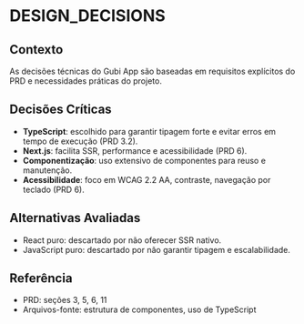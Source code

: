 # DESIGN_DECISIONS

## Contexto

As decisões técnicas do Gubi App são baseadas em requisitos explícitos do PRD e necessidades práticas do projeto.

## Decisões Críticas
- **TypeScript**: escolhido para garantir tipagem forte e evitar erros em tempo de execução (PRD 3.2).
- **Next.js**: facilita SSR, performance e acessibilidade (PRD 6).
- **Componentização**: uso extensivo de componentes para reuso e manutenção.
- **Acessibilidade**: foco em WCAG 2.2 AA, contraste, navegação por teclado (PRD 6).

## Alternativas Avaliadas
- React puro: descartado por não oferecer SSR nativo.
- JavaScript puro: descartado por não garantir tipagem e escalabilidade.

## Referência
- PRD: seções 3, 5, 6, 11
- Arquivos-fonte: estrutura de componentes, uso de TypeScript
